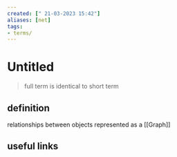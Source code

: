 ```yaml
---
created: [" 21-03-2023 15:42"]
aliases: [net]
tags:
- terms/
---
```


# Untitled

> full term is identical to short term

## definition

relationships between objects represented as a [[Graph]]

## useful links
